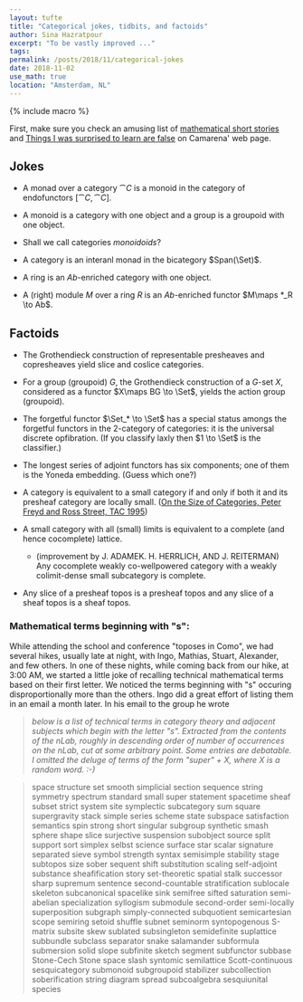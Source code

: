 ```yaml
---
layout: tufte
title: "Categorical jokes, tidbits, and factoids"
author: Sina Hazratpour
excerpt: "To be vastly improved ..."
tags:
permalink: /posts/2018/11/categorical-jokes
date: 2018-11-02
use_math: true
location: "Amsterdam, NL"
---
```


{% include macro %}



First, make sure you check an amusing list of [mathematical short stories](https://www.matem.unam.mx/~omar/notes/index.html) and [Things I was surprised to learn are false](https://www.matem.unam.mx/~omar/notes/surprises.html) on Camarena' web page. 



## Jokes

* A monad over a category $\cat{C}$ is a monoid in the category of endofunctors $[\cat{C}, \cat{C}]$. 

* A monoid is a category with one object and a group is a groupoid with one object. 

* Shall we call categories _monoidoids_? 

* A category is an interanl monad in the bicategory $Span(\Set)$. 

* A ring is an $Ab$-enriched category with one object. 

* A (right) module $M$ over a ring $R$ is an $Ab$-enriched functor $M\maps *_R \to Ab$.



## Factoids

* The Grothendieck construction of representable presheaves and copresheaves yield slice and coslice categories. 

* For a group (groupoid) $G$, the Grothendieck construction of a $G$-set $X$, considered as a functor $X\maps BG \to \Set$, yields the action group (groupoid).

* The forgetful functor $\Set_* \to \Set$ has a special status amongs the forgetful functors in the 2-category of categories: it is the universal discrete opfibration. (If you classify laxly then $1 \to \Set$ is the classifier.)

* The longest series of adjoint functors has six components; one of them is the Yoneda embedding. (Guess which one?)   

* A category is equivalent to a small category if and only if both it and its presheaf category are locally small. ([On the Size of Categories, Peter Freyd and Ross Street, TAC 1995](http://www.tac.mta.ca/tac/volumes/1995/n9/1-09abs.html))

* A small category with all (small) limits is equivalent to a complete (and hence cocomplete) lattice. 

  * (improvement by J. ADAMEK. H. HERRLICH, AND J. REITERMAN) Any cocomplete weakly co-wellpowered category with a weakly colimit-dense small subcategory is complete.


* Any slice of a presheaf topos is a presheaf topos and any slice of a sheaf topos is a sheaf topos. 



### Mathematical terms beginning with "s": 

While attending the school and conference "toposes in Como", we had several hikes, usually late at night, with Ingo, Mathias, Stuart, Alexander, and few others. In one of these nights, while coming back from our hike, at 3:00 AM, we started a little joke of recalling technical mathematical terms based on their first letter. We noticed the terms beginning with "s" occuring disproportionally more than the others. Ingo did a great effort of listing them in an email a month later. In his email to the group he wrote 

>_below is a list of technical terms in category theory and adjacent
subjects which begin with the letter "s". Extracted from the contents of
the nLab, roughly in descending order of number of occurrences on the
nLab, cut at some arbitrary point. Some entries are debatable. I omitted
the deluge of terms of the form "super" + X, where X is a random word. :-)_


 

>space
structure
set
smooth
simplicial
section
sequence
string
symmetry
spectrum
standard
small
super
statement
spacetime
sheaf
subset
strict
system
site
symplectic
subcategory
sum
square
supergravity
stack
simple
series
scheme
state
subspace
satisfaction
semantics
spin
strong
short
singular
subgroup
synthetic
smash
sphere
shape
slice
surjective
suspension
subobject
source
split
support
sort
simplex
selbst
science
surface
star
scalar
signature
separated
sieve
symbol
strength
syntax
semisimple
stability
stage
subtopos
size
sober
sequent
shift
substitution
scaling
self-adjoint
substance
sheafification
story
set-theoretic
spatial
stalk
successor
sharp
supremum
sentence
second-countable
stratification
sublocale
skeleton
subcanonical
spacelike
sink
semifree
sifted
saturation
semi-abelian
specialization
syllogism
submodule
second-order
semi-locally
superposition
subgraph
simply-connected
subquotient
semicartesian
scope
semiring
setoid
shuffle
subnet
seminorm
syntopogenous
S-matrix
subsite
skew
sublated
subsingleton
semidefinite
suplattice
subbundle
subclass
separator
snake
salamander
subformula
submersion
solid
slope
subfinite
sketch
segment
subfunctor
subbase
Stone-Cech
Stone space
slash
syntomic
semilattice
Scott-continuous
sesquicategory
submonoid
subgroupoid
stabilizer
subcollection
soberification
string diagram
spread
subcoalgebra
sesquiunital
species



